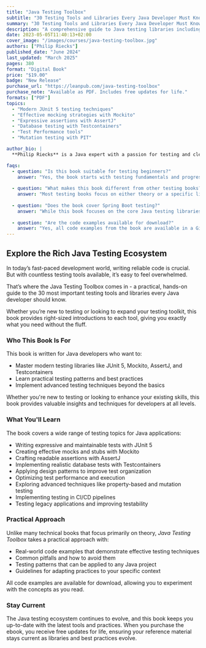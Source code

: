```yaml
---
title: "Java Testing Toolbox"
subtitle: "30 Testing Tools and Libraries Every Java Developer Must Know"
summary: "30 Testing Tools and Libraries Every Java Developer Must Know"
description: "A comprehensive guide to Java testing libraries including JUnit 5, Mockito, AssertJ, and TestContainers with real-world examples and best practices"
date: 2023-05-05T11:40:13+02:00
cover_image: "/images/courses/java-testing-toolbox.jpg"
authors: ["Philip Riecks"]
published_date: "June 2024"
last_updated: "March 2025"
pages: 380
format: "Digital Book"
price: "$19.00"
badge: "New Release"
purchase_url: "https://leanpub.com/java-testing-toolbox"
purchase_note: "Available as PDF. Includes free updates for life."
formats: ["PDF"]
topics:
  - "Modern JUnit 5 testing techniques"
  - "Effective mocking strategies with Mockito"
  - "Expressive assertions with AssertJ"
  - "Database testing with Testcontainers"
  - "Test Performance tools"
  - "Mutation testing with PIT"

author_bio: |
  **Philip Riecks** is a Java expert with a passion for testing and clean code. Through his consulting and teaching work, he has helped dozens of companies implement effective testing strategies. He is a regular speaker at conferences like Spring I/O, Devoxx, and VMWare Explore, where he shares practical insights about testing and software quality.

faqs:
  - question: "Is this book suitable for testing beginners?"
    answer: "Yes, the book starts with testing fundamentals and progressively builds to more advanced topics. If you have basic Java knowledge, you'll be able to follow along and improve your testing skills regardless of your current level."
  
  - question: "What makes this book different from other testing books?"
    answer: "Most testing books focus on either theory or a specific library. The Java Testing Toolbox covers the complete ecosystem of modern Java testing tools with a practical approach, showing how they work together in real-world scenarios."
  
  - question: "Does the book cover Spring Boot testing?"
    answer: "While this book focuses on the core Java testing libraries that are framework-agnostic, it does include examples of how these tools integrate with Spring Boot. For comprehensive Spring Boot testing, check out our dedicated book 'Testing Spring Boot Applications'."
  
  - question: "Are the code examples available for download?"
    answer: "Yes, all code examples from the book are available in a GitHub repository, allowing you to experiment with the concepts as you read."
---
```


## Explore the Rich Java Testing Ecosystem

In today’s fast-paced development world, writing reliable code is crucial. But with countless testing tools available, it’s easy to feel overwhelmed.

That’s where the Java Testing Toolbox comes in - a practical, hands-on guide to the 30 most important testing tools and libraries every Java developer should know.

Whether you’re new to testing or looking to expand your testing toolkit, this book provides right-sized introductions to each tool, giving you exactly what you need without the fluff.

### Who This Book Is For

This book is written for Java developers who want to:

- Master modern testing libraries like JUnit 5, Mockito, AssertJ, and Testcontainers
- Learn practical testing patterns and best practices
- Implement advanced testing techniques beyond the basics

Whether you're new to testing or looking to enhance your existing skills, this book provides valuable insights and techniques for developers at all levels.

### What You'll Learn

The book covers a wide range of testing topics for Java applications:

- Writing expressive and maintainable tests with JUnit 5
- Creating effective mocks and stubs with Mockito
- Crafting readable assertions with AssertJ
- Implementing realistic database tests with Testcontainers
- Applying design patterns to improve test organization
- Optimizing test performance and execution
- Exploring advanced techniques like property-based and mutation testing
- Implementing testing in CI/CD pipelines
- Testing legacy applications and improving testability

### Practical Approach

Unlike many technical books that focus primarily on theory, *Java Testing Toolbox* takes a practical approach with:

- Real-world code examples that demonstrate effective testing techniques
- Common pitfalls and how to avoid them
- Testing patterns that can be applied to any Java project
- Guidelines for adapting practices to your specific context

All code examples are available for download, allowing you to experiment with the concepts as you read.

### Stay Current

The Java testing ecosystem continues to evolve, and this book keeps you up-to-date with the latest tools and practices. When you purchase the ebook, you receive free updates for life, ensuring your reference material stays current as libraries and best practices evolve.
